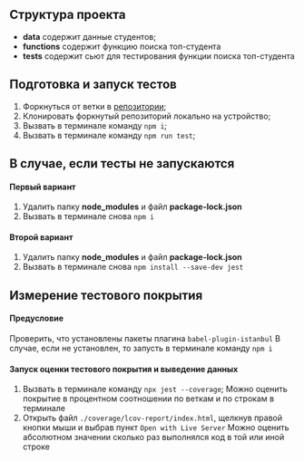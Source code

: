 ## Структура проекта
- **data** содержит данные cтудентов;
- **functions** содержит функцию поиска топ-студента
- **tests** содержит сьют для тестирования функции поиска топ-студента

## Подготовка и запуск тестов
1. Форкнуться от ветки в [репозитории](https://github.com/rbznrzy/);
2. Клонировать форкнутый репозиторий локально на устройство;
3. Вызвать в терминале команду ```npm i```;
4. Вызвать в терминале команду ```npm run test```;

## В случае, если тесты не запускаются
#### Первый вариант
1. Удалить папку **node_modules** и файл **package-lock.json**
2. Вызвать в терминале снова ```npm i```
#### Второй вариант
1. Удалить папку **node_modules** и файл **package-lock.json**
2. Вызвать в терминале снова ```npm install --save-dev jest```


## Измерение тестового покрытия
#### Предусловие
Проверить, что установлены пакеты плагина ```babel-plugin-istanbul```
В случае, если не установлен, то запусть в терминале команду  ```npm i```

#### Запуск оценки тестового покрытия и выведение данных
1. Вызвать в терминале команду ```npx jest --coverage```;
Можно оценить покрытие в процентном соотношении по веткам и по строкам в терминале
2. Открыть файл ```./coverage/lcov-report/index.html```, щелкнув правой кнопки мыши и выбрав пункт ```Open with Live Server```
Можно оценить абсолютном значении сколько раз выполнялся код в той или иной строке
